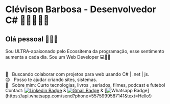 # Clévison Barbosa - Desenvolvedor C# :purple_heart:👨‍💻👨‍🎨

## Olá pessoal 🖖🖖🖖

Sou ULTRA-apaixonado pelo Ecossitema da programação, esse sentimento aumenta a cada dia.
Sou um Web Developer :computer::rocket::purple_heart:

 <br/> :purple_heart: &nbsp; Buscando colaborar com projetos para web usando C# | .net | js.
 <br/> :blush: &nbsp; Posso te ajudar criando sites, sistemas.
 <br/> 💬  &nbsp; Sobre mim: Curto tecnologias, livros , seriados, filmes, podcast e futebol
 <br/> Contact:  [![Linkedin Badge](https://img.shields.io/badge/-LinkedIn-blue?style=flat-square&logo=Linkedin&logoColor=white&link=link_do_seu_perfil_no_linkedin)](https://www.linkedin.com/in/cl%C3%A9vison-barbosa-9b1803203/)
 & 
 [![Gmail Badge](https://img.shields.io/badge/-barbosaclevison@gmail.com-c14438?style=flat-square&logo=Gmail&logoColor=white&link=mailto:barbosaclevison@gmail.com)](mailto:barbosaclevison@gmail.com)
  & 
 [![Whatsapp Badge](https://img.shields.io/badge/-Whatsapp-4CA143?style=flat-square&labelColor=4CA143&logo=whatsapp&logoColor=white&link=https://api.whatsapp.com/send?phone=seu_telefone_55+DDD+número_de_telefone&text=Hello!)](https://api.whatsapp.com/send?phone=5575999587141&text=Hello!)


 
